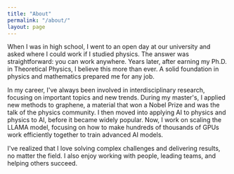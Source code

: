 ```yaml
---
title: "About"
permalink: "/about/"
layout: page
---
```




When I was in high school, I went to an open day at our university and asked where I could work if I studied physics. The answer was straightforward: you can work anywhere. Years later, after earning my Ph.D. in Theoretical Physics, I believe this more than ever. A solid foundation in physics and mathematics prepared me for any job.

In my career, I've always been involved in interdisciplinary research, focusing on important topics and new trends. During my master's, I applied new methods to graphene, a material that won a Nobel Prize and was the talk of the physics community. I then moved into applying AI to physics and physics to AI, before it became widely popular. Now, I work on scaling the LLAMA model, focusing on how to make hundreds of thousands of GPUs work efficiently together to train advanced AI models.

I've realized that I love solving complex challenges and delivering results, no matter the field. I also enjoy working with people, leading teams, and helping others succeed.

